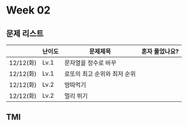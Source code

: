 # Week 02

## 문제 리스트

|                |난이도|문제제목|혼자 풀었나요?|
|----------------|------|-------|-------------|
|12/12(화)|Lv.1|문자열을 정수로 바꾸||
|12/12(화)|Lv.1|로또의 최고 순위와 최저 순위||
|12/12(화)|Lv.2|땅따먹기||
|12/12(화)|Lv.2|멀리 뛰기||

## TMI